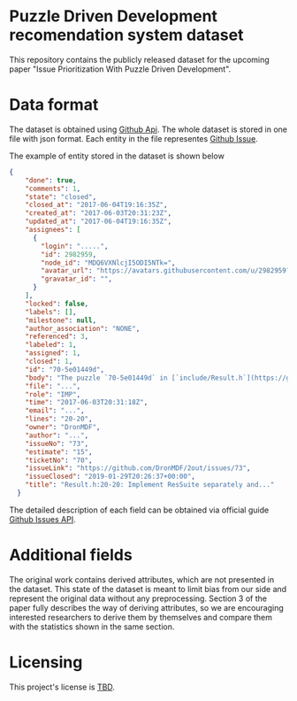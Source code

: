 # Puzzle Driven Development recomendation system dataset

This repository contains the publicly released dataset for the upcoming paper "Issue Prioritization With Puzzle Driven
Development".

# Data format
The dataset is obtained using [Github Api](https://docs.github.com/en/rest). The whole dataset is stored in one file with json format. Each entity in the file representes [Github Issue](https://docs.github.com/en/issues).

The example of entity stored in the dataset is shown below 
```json
{
    "done": true,
    "comments": 1,
    "state": "closed",
    "closed_at": "2017-06-04T19:16:35Z",
    "created_at": "2017-06-03T20:31:23Z",
    "updated_at": "2017-06-04T19:16:35Z",
    "assignees": [
      {
        "login": ".....",
        "id": 2982959,
        "node_id": "MDQ6VXNlcjI5ODI5NTk=",
        "avatar_url": "https://avatars.githubusercontent.com/u/2982959?v=4",
        "gravatar_id": "",
      }
    ],
    "locked": false,
    "labels": [],
    "milestone": null,
    "author_association": "NONE",
    "referenced": 3,
    "labeled": 1,
    "assigned": 1,
    "closed": 1,
    "id": "70-5e01449d",
    "body": "The puzzle `70-5e01449d` in [`include/Result.h`](https://github.com/DronMDF/2out/blob/master/include/Result.h) (lines 20-20) has to be resolved: \"Implement ResSuite separately and live this class is abstract\"\n\nThe puzzle was created by Andrey Valyaev on 03-Jun-17. \n\nEstimate: 15 minutes, role: IMP.\n\nIf you have any technical questions, don't ask me, submit new tickets instead. The task will be \"done\" when the problem is fixed and the text of the puzzle is _removed_ from the source code. Here is more about [PDD](http://www.yegor256.com/2009/03/04/pdd.html) and [about me](http://www.yegor256.com/2017/04/05/pdd-in-action.html).",
    "file": "...",
    "role": "IMP",
    "time": "2017-06-03T20:31:18Z",
    "email": "...",
    "lines": "20-20",
    "owner": "DronMDF",
    "author": "...",
    "issueNo": "73",
    "estimate": "15",
    "ticketNo": "70",
    "issueLink": "https://github.com/DronMDF/2out/issues/73",
    "issueClosed": "2019-01-29T20:26:37+00:00",
    "title": "Result.h:20-20: Implement ResSuite separately and..."
  }
```
The detailed description of each field can be obtained via official guide [Github Issues API](https://docs.github.com/en/rest/issues/issues#get-an-issue). 

# Additional fields
The original work contains derived attributes, which are not presented in the dataset. This state of the dataset is meant to limit bias from our side and represent the original data without any preprocessing. Section 3 of the paper fully describes the way of deriving attributes, so we are encouraging interested researchers to derive them by themselves and compare them with the statistics shown in the same section.

# Licensing
This project's license is [TBD](LICENCE).
